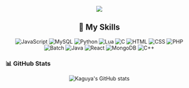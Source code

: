 <p align="center"><img src="https://readme-typing-svg.demolab.com/?font=Fira+Code&size=21&duration=1000&pause=1000&color=333cff&center=true&vCenter=true&random=true&width=435&lines=Hi%2C+i'm+Kaguya;A+little+Python+programmer"></a></p> 

<h2 align="center">🔧 My Skills</h2>

<p align="center">
    <img src="https://img.shields.io/badge/Code-JavaScript-informational?style=flat&logo=javascript&logoColor=white&color=F7DF1E" alt="JavaScript">
    <img src="https://img.shields.io/badge/Database-MySQL-informational?style=flat&logo=mysql&logoColor=white&color=4479A1" alt="MySQL">
    <img src="https://img.shields.io/badge/Code-Python-informational?style=flat&logo=python&logoColor=white&color=3776AB" alt="Python">
    <img src="https://img.shields.io/badge/Code-Lua-informational?style=flat&logo=lua&logoColor=white&color=2C2D72" alt="Lua">
    <img src="https://img.shields.io/badge/Code-C-informational?style=flat&logo=c&logoColor=white&color=A8B9CC" alt="C">
    <img src="https://img.shields.io/badge/Code-HTML-informational?style=flat&logo=html5&logoColor=white&color=E34F26" alt="HTML">
    <img src="https://img.shields.io/badge/Code-CSS-informational?style=flat&logo=css3&logoColor=white&color=1572B6" alt="CSS">
    <img src="https://img.shields.io/badge/Code-PHP-informational?style=flat&logo=php&logoColor=white&color=777BB4" alt="PHP">
    <img src="https://img.shields.io/badge/Code-Batch-informational?style=flat&logo=windows&logoColor=white&color=1F1F1F" alt="Batch">
    <img src="https://img.shields.io/badge/Code-Java-informational?style=flat&logo=java&logoColor=white&color=007396" alt="Java">
    <img src="https://img.shields.io/badge/Code-React-informational?style=flat&logo=react&logoColor=white&color=61DAFB" alt="React">
    <img src="https://img.shields.io/badge/Database-MongoDB-informational?style=flat&logo=mongodb&logoColor=white&color=47A248" alt="MongoDB">
    <img src="https://img.shields.io/badge/Code-C%2B%2B-informational?style=flat&logo=c%2B%2B&logoColor=white&color=00599C" alt="C++">
</p>

### 📊 GitHub Stats

<p align="center">
    <img src="https://github-readme-stats.vercel.app/api?username=xwqo&show_icons=true&theme=radical" alt="Kaguya's GitHub stats">
</p>
